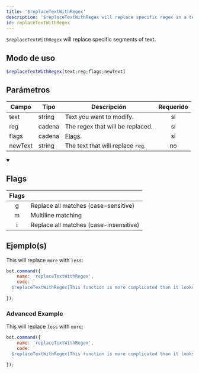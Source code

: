 ```yaml
---
title: '$replaceTextWithRegex'
description: '$replaceTextWithRegex will replace specific regex in a text. This works similar as $replaceText.'
id: replaceTextWithRegex
---
```


`$replaceTextWithRegex` will replace specific segments of text.

## Modo de uso

```php
$replaceTextWithRegex[text;reg;flags;newText]
```

## Parámetros

| Campo   | Tipo   | Descripción                       | Requerido |
| ------- | ------ | --------------------------------- |:---------:|
| text    | string | Text you want to modify.          |    sí     |
| reg     | cadena | The regex that will be replaced.  |    sí     |
| flags   | cadena | [Flags](#flags).                  |    sí     |
| newText | string | The text that will replace `reg`. |    no     |

<details open>
  <summary><h2> Flags </h2></summary>

| Flags |                                        |
|:-----:| -------------------------------------- |
|   g   | Replace all matches (case-sensitive)   |
|   m   | Multiline matching                     |
|   i   | Replace all matches (case-insensitive) |

</details>

## Ejemplo(s)

This will replace `more` with `less`:

```javascript
bot.command({
    name: 'replaceTextWithRegex',
    code: `
  $replaceTextWithRegex[This function is more complicated than it looks.;more;g;less]
  `
});  
```

### Advanced Example

This will replace `less` with `more`:

```javascript
bot.command({
    name: 'replaceTextWithRegex',
    code: `
  $replaceTextWithRegex[This function is more complicated than it looks.;lESs;i;more]
  `
});  
```